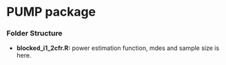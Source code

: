 # PUMP package

### Folder Structure

* __blocked_i1_2cfr.R:__ power estimation function, mdes and sample size is here.
